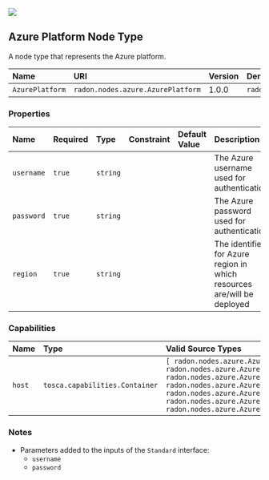 ![](https://img.shields.io/badge/Status:-DEVELOPMENT-red)

## Azure Platform Node Type

A node type that represents the Azure platform.

| Name | URI | Version | Derived From |
|:---- |:--- |:------- |:------------ |
| `AzurePlatform` | `radon.nodes.azure.AzurePlatform` | 1.0.0 | `radon.nodes.abstract.CloudPlatform` |

### Properties

| Name | Required | Type | Constraint | Default Value | Description |
|:---- |:-------- |:---- |:---------- |:------------- |:----------- |
| `username` | `true` | `string` |   |   | The Azure username used for authentication |
| `password` | `true` | `string` |   |   | The Azure password used for authentication |
| `region` | `true` | `string` |   |   | The identifier for Azure region in which resources are/will be deployed |

### Capabilities

| Name | Type | Valid Source Types | Occurrences |
|:---- |:---- |:------------------ |:----------- |
| `host` | `tosca.capabilities.Container` | `[ radon.nodes.azure.AzureResourceGroup, radon.nodes.azure.AzureStorageAccount, radon.nodes.azure.AzureBlobStorageContainer, radon.nodes.azure.AzureCosmosDB, radon.nodes.azure.AzureFunction, radon.nodes.azure.AzureResourceTriggeredFunction, radon.nodes.azure.AzureHttpTriggeredFunction ]` | [1, UNBOUNDED] |

### Notes

* Parameters added to the inputs of the `Standard` interface:
    * `username`
    * `password`
